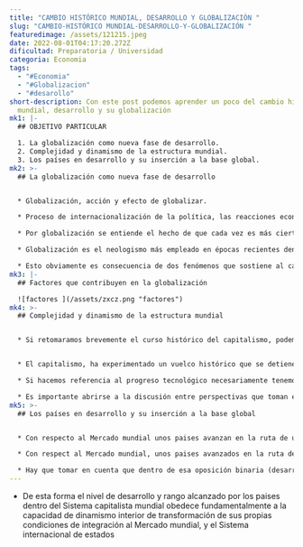 ```yaml
---
title: "CAMBIO HISTÓRICO MUNDIAL, DESARROLLO Y GLOBALIZACIÓN "
slug: "CAMBIO-HISTÓRICO MUNDIAL-DESARROLLO-Y-GLOBALIZACIÓN "
featuredimage: /assets/121215.jpeg
date: 2022-08-01T04:17:20.272Z
dificultad: Preparatoria / Universidad
categoria: Economia
tags:
  - "#Economia"
  - "#Globalizacion"
  - "#desarollo"
short-description: Con este post podemos aprender un poco del cambio histórico
  mundial, desarrollo y su globalización
mk1: |-
  ## OBJETIVO PARTICULAR

  1. La globalización como nueva fase de desarrollo. 
  2. Complejidad y dinamismo de la estructura mundial.  
  3. Los países en desarrollo y su inserción a la base global.
mk2: >-
  ## La globalización como nueva fase de desarrollo


  * Globalización, acción y efecto de globalizar.

  * Proceso de internacionalización de la política, las reacciones económicas,financieras y el comercio 

  * Por globalización se entiende el hecho de que cada vez es más cierto que vivimos en un sólo mundo, de manera que los individuos, grupo y naciones se hacen más independientes. 

  * Globalización es el neologismo más empleado en épocas recientes dentro del argot económico, político, social y cultural. 

  * Esto obviamente es consecuencia de dos fenómenos que sostiene al capitalismo contemporáneo y en cuya acción transforma las reacciones entre las naciones”
mk3: |-
  ## Factores que contribuyen en la globalización 

  ![factores ](/assets/zxcz.png "factores")
mk4: >-
  ## Complejidad y dinamismo de la estructura mundial


  * Si retomaramos brevemente el curso histórico del capitalismo, podemos entenderlo como un sistema enteramente dinámico, donde sus dimensiones especiales estan definidas por la existencia del capitalismo mundial en torno al cual se aglutinan diversos capitalismos nacionales y cuyo espacio de concurrencia es el Mercado mundial 


  * El capitalismo, ha experimentado un vuelco histórico que se detiene por el cambio regimen de  acumulación Furdista- Keynesiano, hacia un Nuevo estadio que algunos autores indentifican como capitalismo informatico- global

  * Si hacemos referencia al progreso tecnológico necesariamente tenemos que citar a Shumpeter cuando hace alusión a la destrucción creadora movida por el empresario inovador, para quien recae en la generación de combinaciones nuevas que acceden al desarrollo.

  * Es importante abrirse a la discusión entre perspectivas que toman en cuenta el cambio y la complejídad con la pretension de explicar suficientemente el cambio y las rutas que podrían potenciar la superación del atraso económico en países tardíos como México
mk5: >-
  ## Los países en desarrollo y su inserción a la base global 


  * Con respecto al Mercado mundial unos paises avanzan en la ruta de una adaptación active mientras que otras arrastradas pasivamente por la misma, logrando una inserción dependiente y tardía 

  * Con respect al Mercado mundial, unos paises avanzados en la ruta de una adaptación activa, mientras que otros son arrastrados pasivamente por la misma, logrando una inserción dependiente y tardía.

  * Hay que tomar en cuenta que dentro de esa oposición binaria (desarrolo/subdesarrollo, centro/periferia) la insercción al Mercado mundial abre posibilidades de desarrollo capitalista para los paises tardios , las que pueden favorecerse o acelerarse solo con estrategia que estos sigan ya que de no enfrentar el reto de la inserción el Mercado mundial tendra a absrorberlos, pasivamente inhibiendo los virtuales efectos positivos de su inclusion active al mismo
---
```

* De esta forma el nivel de desarrollo y rango alcanzado por los paises dentro del Sistema capitalista mundial obedece fundamentalmente a la capacidad de dinamismo interior de transformación de sus propias condiciones de integración al Mercado mundial, y el Sistema internacional de estados
